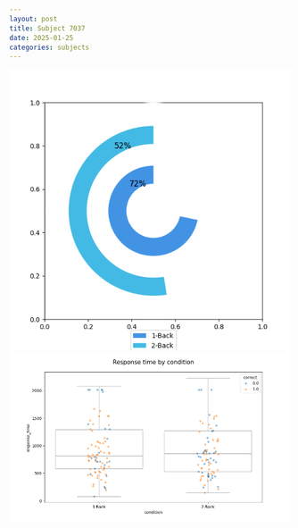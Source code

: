 ```yaml
---
layout: post
title: Subject 7037
date: 2025-01-25
categories: subjects
---
```


![](data/7037/run-8/7037_accuracy_by_condition.png)
![](data/7037/run-8/7037_response_time_by_condition.png)
